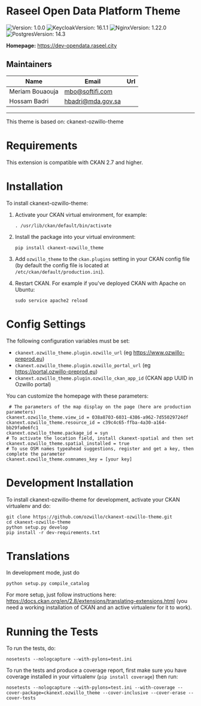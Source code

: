 # Raseel Open Data Platform Theme
![Version: 1.0.0](https://img.shields.io/badge/Version-1.0.0-informational?style=flat-square)
![KeycloakVersion: 16.1.1](https://img.shields.io/badge/KeycloakVersion-16.1.1-yellowgreen)
![NginxVersion: 1.22.0](https://img.shields.io/badge/NginxVersion-1.22.0-orange)
![PostgresVersion: 14.3](https://img.shields.io/badge/PostgresVersion-14.3-blue)


**Homepage:** <https://dev-opendata.raseel.city>

## Maintainers

| Name | Email | Url |
| ---- | ------ | --- |
| Meriam Bouaouja | <mbo@softifi.com> |  |
| Hossam Badri | <hbadri@mda.gov.sa> |  |

***
This theme is based on: ckanext-ozwillo-theme


Requirements
============

This extension is compatible with CKAN 2.7 and higher.

Installation
============

To install ckanext-ozwillo-theme:

1.  Activate your CKAN virtual environment, for example:

        . /usr/lib/ckan/default/bin/activate

2.  Install the package into your virtual environment:

        pip install ckanext-ozwillo_theme

3.  Add `ozwillo_theme` to the `ckan.plugins` setting in your CKAN
    config file (by default the config file is located at
    `/etc/ckan/default/production.ini`).

4.  Restart CKAN. For example if you've deployed CKAN with Apache on
    Ubuntu:

        sudo service apache2 reload

Config Settings
===============

The following configuration variables must be set:

* `ckanext.ozwillo_theme.plugin.ozwillo_url` (eg <https://www.ozwillo-preprod.eu>)
* `ckanext.ozwillo_theme.plugin.ozwillo_portal_url` (eg <https://portal.ozwillo-preprod.eu>)
* `ckanext.ozwillo_theme.plugin.ozwillo_ckan_app_id` (CKAN app UUID in Ozwillo portal)

You can customize the homepage with these parameters:

     # The parameters of the map display on the page (here are production parameters)
    ckanext.ozwillo_theme.view_id = 038a8703-6031-4386-a962-7d55029724df
    ckanext.ozwillo_theme.resource_id = c39c4c65-ffba-4a30-a164-bb29fa0e6fc1
    ckanext.ozwillo_theme.package_id = syn
    # To activate the location field, install ckanext-spatial and then set
    ckanext.ozwillo_theme.spatial_installed = true
    # To use OSM names typeahead suggestions, register and get a key, then complete the parameter
    ckanext.ozwillo_theme.osmnames_key = [your key]

Development Installation
========================

To install ckanext-ozwillo-theme for development, activate your CKAN
virtualenv and do:

    git clone https://github.com/ozwillo/ckanext-ozwillo-theme.git
    cd ckanext-ozwillo-theme
    python setup.py develop
    pip install -r dev-requirements.txt

Translations
============

In development mode, just do

    python setup.py compile_catalog

For more setup, just follow instructions here: <https://docs.ckan.org/en/2.8/extensions/translating-extensions.html> 
(you need a working installation of CKAN and an active virtualenv for it to work).

Running the Tests
=================

To run the tests, do:

    nosetests --nologcapture --with-pylons=test.ini

To run the tests and produce a coverage report, first make sure you have
coverage installed in your virtualenv (`pip install coverage`) then run:

    nosetests --nologcapture --with-pylons=test.ini --with-coverage --cover-package=ckanext.ozwillo_theme --cover-inclusive --cover-erase --cover-tests
